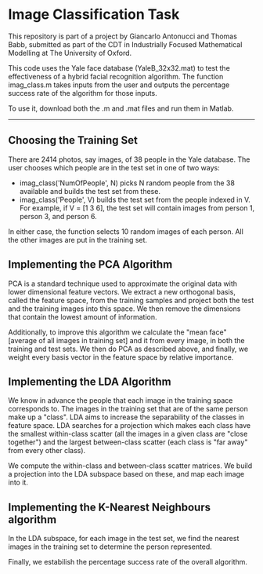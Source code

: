 # Image Classification Task

This repository is part of a project by Giancarlo Antonucci and Thomas Babb, submitted as part of the CDT in Industrially Focused Mathematical Modelling at The University of Oxford.

This code uses the Yale face database (YaleB_32x32.mat) to test the effectiveness of a hybrid facial recognition algorithm. The function imag_class.m takes inputs from the user and outputs the percentage success rate of the algorithm for those inputs.

To use it, download both the .m and .mat files and run them in Matlab.

--------------------------

## Choosing the Training Set

There are 2414 photos, say images, of 38 people in the Yale database. The user chooses which people are in the test set in one of two ways:

- imag_class('NumOfPeople', N) picks N random people from the 38 available and builds the test set from these.
- imag_class('People', V) builds the test set from the people indexed in V. For example, if V = [1 3 6], the test set will contain images from person 1, person 3, and person 6.

In either case, the function selects 10 random images of each person. All the other images are put in the training set.

## Implementing the PCA Algorithm

PCA is a standard technique used to approximate the original data with lower dimensional feature vectors. We extract a new orthogonal basis, called the feature space, from the training samples and project both the test and the training images into this space. We then remove the dimensions that contain the lowest amount of information.

Additionally, to improve this algorithm we calculate the "mean face" [average of all images in training set] and it from every image, in both the training and test sets. We then do PCA as described above, and finally, we weight every basis vector in the feature space by relative importance.

## Implementing the LDA Algorithm

We know in advance the people that each image in the training space corresponds to. The images in the training set that are of the same person make up a "class". LDA aims to increase the separability of the classes in feature space. LDA searches for a projection which makes each class have the smallest within-class scatter (all the images in a given class are "close together") and the largest between-class scatter (each class is "far away" from every other class).

We compute the within-class and between-class scatter matrices. We build a projection into the LDA subspace based on these, and map each image into it.

## Implementing the K-Nearest Neighbours algorithm
In the LDA subspace, for each image in the test set, we find the nearest images in the training set to determine the person represented.

Finally, we estabilish the percentage success rate of the overall algorithm.
